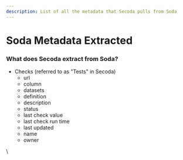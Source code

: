 ```yaml
---
description: List of all the metadata that Secoda pulls from Soda
---
```


# Soda Metadata Extracted

### What does Secoda extract from Soda?

* Checks (referred to as "Tests" in Secoda)
  * url
  * column
  * datasets
  * definition
  * description
  * status
  * last check value
  * last check run time
  * last updated
  * name
  * owner

\
